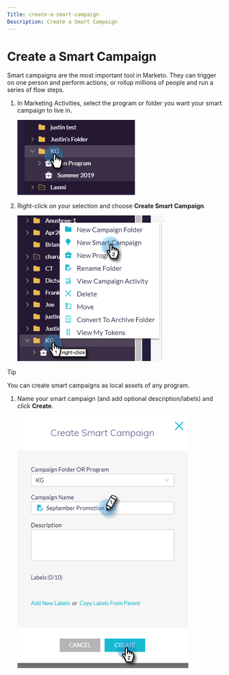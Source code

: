 ```yaml
---
Title: create-a-smart-campaign
Description: Create a Smart Campaign
---
```


# Create a Smart Campaign

Smart campaigns are the most important tool in Marketo. They can trigger on one person and perform actions, or rollup millions of people and run a series of flow steps.

1. In Marketing Activities, select the program or folder you want your smart campaign to live in.

   ![Image One](/help/sky/assets/smart-campaigns/create-a-smart-campaign/create-a-smart-campaign-1.png)

1. Right-click on your selection and choose **Create Smart Campaign**.

   ![Image Two](/help/sky/assets/smart-campaigns/create-a-smart-campaign/create-a-smart-campaign-2.png)

>[!TIP]
>
>You can create smart campaigns as local assets of any program.

1. Name your smart campaign (and add optional description/labels) and click **Create**.

   ![Image Three](/help/sky/assets/smart-campaigns/create-a-smart-campaign/create-a-smart-campaign-3.png)
